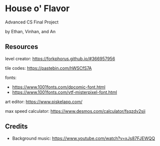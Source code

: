 # House o' Flavor
Advanced CS Final Project

by Ethan, Vinhan, and An

## Resources
level creator: https://forkphorus.github.io/#366957956

tile codes: https://pastebin.com/hWSCfS7A

fonts: 
- https://www.1001fonts.com/dpcomic-font.html
- https://www.1001fonts.com/vtf-misterpixel-font.html

art editor: https://www.piskelapp.com/

max speed calculator: https://www.desmos.com/calculator/fsqzdv2sji

## Credits
- Background music: https://www.youtube.com/watch?v=xJs87FJEWQQ
